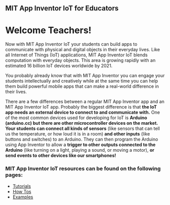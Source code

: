 ## MIT App Inventor IoT for Educators

# Welcome Teachers!

Now with MIT App Inventor IoT your students can build apps to communicate with physical and digital objects in their everyday lives. Like all Internet of Things (IoT) applications, MIT App Inventor IoT blends computation with everyday objects. This area is growing rapidly with an estimated 16 billion IoT devices worldwide by 2021.

You probably already know that with MIT App Inventor you can engage your students intellectually and creatively while at the same time you can help them build powerful mobile apps that can make a real-world difference in their lives.

There are a few differences between a regular MIT App Inventor app and an MIT App Inventor IoT app. Probably the biggest difference is that **the IoT app needs an external device to connect to and communicate with.** One of the most common devices used for developing for IoT is **Arduino (arduino.cc) but there are other microcontroller devices on the market. Your students can connect all kinds of sensors** (like sensors that can tell us the temperature, or how loud it is in a room) **and other inputs** (like buttons and switches) to an Arduino. They can then program the Arduino using App Inventor to allow a **trigger to other outputs connected to the Arduino** (like turning on a light, playing a sound, or moving a motor), **or send events to other devices like our smartphones!**

### MIT App Inventor IoT resources can be found on the following pages:

-   [Tutorials](#/teachers/tutorials)
-   [How Tos](#/teachers/howtos)
-   [Examples](#/teachers/examples)
